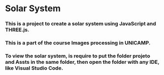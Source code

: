 # Solar System

### This is a project to create a solar system using JavaScript and THREE.js.
### This is a part of the course Images processing in UNICAMP.
### To view the solar system, is require to put the folder projeto and Assts in the same folder, then open the folder with any IDE, like Visual Studio Code.
